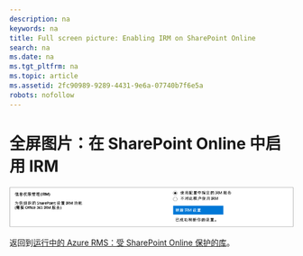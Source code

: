 ```yaml
---
description: na
keywords: na
title: Full screen picture: Enabling IRM on SharePoint Online
search: na
ms.date: na
ms.tgt_pltfrm: na
ms.topic: article
ms.assetid: 2fc90989-9289-4431-9e6a-07740b7f6e5a
robots: nofollow
---
```

# 全屏图片：在 SharePoint Online 中启用 IRM
![](../Image/AzRMS_StoryboardSPO_1.png)

返回到[运行中的 Azure RMS：受 SharePoint Online 保护的库](http://technet.microsoft.com/library/jj585026.aspx)。

